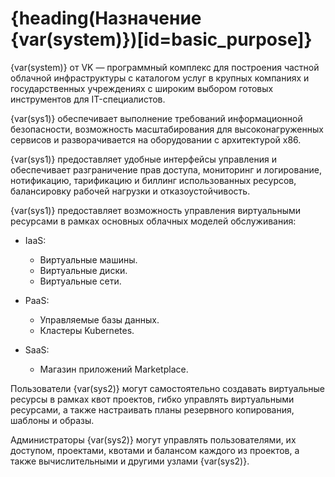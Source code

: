 # {heading(Назначение {var(system)})[id=basic_purpose]}

{var(system)} от VK — программный комплекс для построения частной облачной инфраструктуры с каталогом услуг в крупных компаниях и государственных учреждениях с широким выбором готовых инструментов для IT-специалистов.

{var(sys1)} обеспечивает выполнение требований информационной безопасности, возможность масштабирования для высоконагруженных сервисов и разворачивается на оборудовании с архитектурой х86.

{var(sys1)} предоставляет удобные интерфейсы управления и обеспечивает разграничение прав доступа, мониторинг и логирование, нотификацию, тарификацию и биллинг использованных ресурсов, балансировку рабочей нагрузки и отказоустойчивость.

{var(sys1)} предоставляет возможность управления виртуальными ресурсами в рамках основных облачных моделей обслуживания:

* IaaS:

   * Виртуальные машины.
   * Виртуальные диски.
   * Виртуальные сети.

* PaaS:

   * Управляемые базы данных.
   * Кластеры Kubernetes.

* SaaS:

   * Магазин приложений Marketplace.

Пользователи {var(sys2)} могут самостоятельно создавать виртуальные ресурсы в рамках квот проектов, гибко управлять виртуальными ресурсами, а также настраивать планы резервного копирования, шаблоны и образы.

Администраторы {var(sys2)} могут управлять пользователями, их доступом, проектами, квотами и балансом каждого из проектов, а также вычислительными и другими узлами {var(sys2)}.